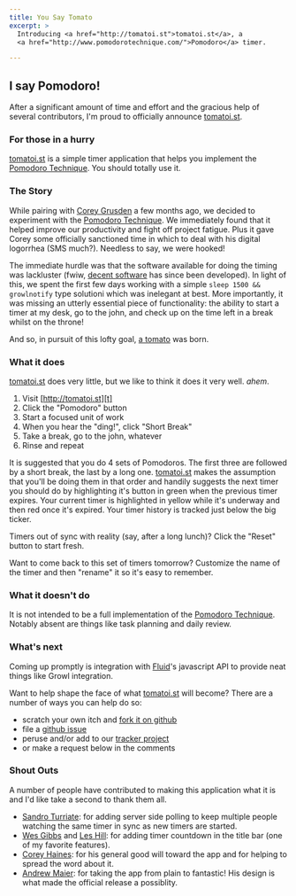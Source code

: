 ```yaml
---
title: You Say Tomato
excerpt: >
  Introducing <a href="http://tomatoi.st">tomatoi.st</a>, a
  <a href="http://www.pomodorotechnique.com/">Pomodoro</a> timer.

---
```


## I say Pomodoro!

After a significant amount of time and effort and the gracious help of several
contributors, I'm proud to officially announce [tomatoi.st][t].

### For those in a hurry

[tomatoi.st][t] is a simple timer application that helps you implement the
[Pomodoro Technique][p]. You should totally use it.

### The Story

While pairing with [Corey Grusden][cg] a few months ago, we decided to experiment
with the [Pomodoro Technique][p]. We immediately found that it helped improve
our productivity and fight off project fatigue.  Plus it gave Corey some
officially sanctioned time in which to deal with his digital logorrhea (SMS
much?). Needless to say, we were hooked!

The immediate hurdle was that the software available for doing the timing was
lackluster (fwiw, [decent software][r] has since been developed).  In light of
this, we spent the first few days working with a simple `sleep 1500 &&
growlnotify` type solutioni which was inelegant at best. More importantly, it
was missing an utterly essential piece of functionality: the ability to start a
timer at my desk, go to the john, and check up on the time left in a break
whilst on the throne!

And so, in pursuit of this lofty goal, [a tomato][t] was born.

### What it does

[tomatoi.st][t] does very little, but we like to think it does it very well.
*ahem*.

1. Visit [http://tomatoi.st][t]
1. Click the "Pomodoro" button
1. Start a focused unit of work
1. When you hear the "ding!", click "Short Break"
1. Take a break, go to the john, whatever
1. Rinse and repeat

It is suggested that you do 4 sets of Pomodoros. The first three are followed by
a short break, the last by a long one. [tomatoi.st][t] makes the assumption that
you'll be doing them in that order and handily suggests the next timer you
should do by highlighting it's button in green when the previous timer expires.
Your current timer is highlighted in yellow while it's underway and then red
once it's expired. Your timer history is tracked just below the big ticker.

Timers out of sync with reality (say, after a long lunch)? Click the "Reset"
button to start fresh.

Want to come back to this set of timers tomorrow? Customize the name of the
timer and then "rename" it so it's easy to remember.

### What it doesn't do

It is not intended to be a full implementation of the [Pomodoro Technique][p].
Notably absent are things like task planning and daily review.

### What's next

Coming up promptly is integration with [Fluid][f]'s javascript API to provide
neat things like Growl integration.

Want to help shape the face of what [tomatoi.st][t] will become? There are a
number of ways you can help do so:

* scratch your own itch and [fork it on github][d]
* file a [github issue][i]
* peruse and/or add to our [tracker project][tr]
* or make a request below in the comments

### Shout Outs

A number of people have contributed to making this application what it is and
I'd like take a second to thank them all.

* [Sandro Turriate][st]: for adding server side polling to keep multiple people
  watching the same timer in sync as new timers are started.
* [Wes Gibbs][wg] and [Les Hill][lh]: for adding timer countdown in the title
  bar (one of my favorite features).
* [Corey Haines][ch]: for his general good will toward the app and for helping
  to spread the word about it.
* [Andrew Maier][am]: for taking the app from plain to fantastic! His design is
  what made the official release a possiblity.

[t]: http://tomatoi.st/
[p]: http://www.pomodorotechnique.com/
[d]: http://github.com/voxdolo/ding
[r]: http://github.com/rubyist/tomato
[i]: http://github.com/voxdolo/ding/issues
[f]: http://fluidapp.com/
[h]: http://www.hashrocket.com/
[tr]: http://www.pivotaltracker.com/projects/11740
[cg]: http://www.coreygrusden.com/
[st]: http://turriate.com/
[wg]: http://twitter.com/wesgibbs
[lh]: http://blog.leshill.org/
[ch]: http://www.coreyhaines.com/
[am]: http://www.uxbooth.com/author/andrewmaier/
<!-- #hashrocket -->
